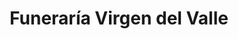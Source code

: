 ---
title: "Funeraría Virgen del Valle"
url: /caracas/funeraria-virgen-del-valle/
shop: directores de funerarias
---